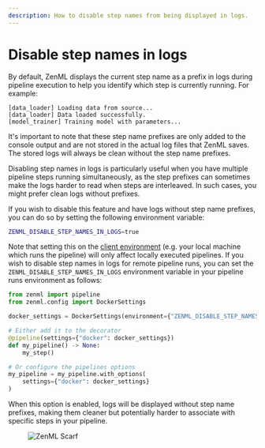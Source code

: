```yaml
---
description: How to disable step names from being displayed in logs.
---
```


# Disable step names in logs

By default, ZenML displays the current step name as a prefix in logs during pipeline execution to help you identify which step is currently running. For example:

```
[data_loader] Loading data from source...
[data_loader] Data loaded successfully.
[model_trainer] Training model with parameters...
```

It's important to note that these step name prefixes are only added to the console output and are not stored in the actual log files that ZenML saves. The stored logs will always be clean without the step name prefixes.

Disabling step names in logs is particularly useful when you have multiple pipeline steps running simultaneously, as the step prefixes can sometimes make the logs harder to read when steps are interleaved. In such cases, you might prefer clean logs without prefixes.

If you wish to disable this feature and have logs without step name prefixes, you can do so by setting the following environment variable:

```bash
ZENML_DISABLE_STEP_NAMES_IN_LOGS=true
```

Note that setting this on the [client environment](../pipeline-development/configure-python-environments/README.md#client-environment-or-the-runner-environment) (e.g. your local machine which runs the pipeline) will only affect locally executed pipelines. If you wish to disable step names in logs for remote pipeline runs, you can set the `ZENML_DISABLE_STEP_NAMES_IN_LOGS` environment variable in your pipeline runs environment as follows:

```python
from zenml import pipeline
from zenml.config import DockerSettings

docker_settings = DockerSettings(environment={"ZENML_DISABLE_STEP_NAMES_IN_LOGS": "true"})

# Either add it to the decorator
@pipeline(settings={"docker": docker_settings})
def my_pipeline() -> None:
    my_step()

# Or configure the pipelines options
my_pipeline = my_pipeline.with_options(
    settings={"docker": docker_settings}
)
```

When this option is enabled, logs will be displayed without step name prefixes, making them cleaner but potentially harder to associate with specific steps in your pipeline.

<!-- For scarf -->
<figure><img alt="ZenML Scarf" referrerpolicy="no-referrer-when-downgrade" src="https://static.scarf.sh/a.png?x-pxid=f0b4f458-0a54-4fcd-aa95-d5ee424815bc" /></figure>